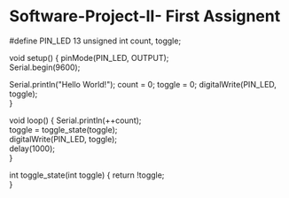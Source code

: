# Software-Project-II- First Assignent

#define PIN_LED 13
unsigned int count, toggle;

void setup() {
  pinMode(PIN_LED, OUTPUT);         
  Serial.begin(9600);              
  
  Serial.println("Hello World!");
  count = 0;
  toggle = 0;
  digitalWrite(PIN_LED, toggle);    
}

void loop() {
  Serial.println(++count);           
  toggle = toggle_state(toggle);     
  digitalWrite(PIN_LED, toggle);     
  delay(1000);                       
}

int toggle_state(int toggle) {
  return !toggle;   
}
